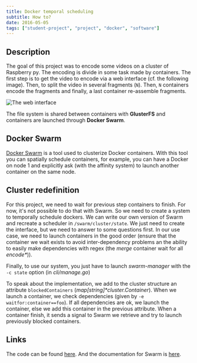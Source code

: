 ```yaml
---
title: Docker temporal scheduling
subtitle: How to?
date: 2016-05-05
tags: ["student-project", "project", "docker", "software"]
---
```


## Description

The goal of this project was to encode some videos on a cluster of Raspberry py. The encoding is divide in some task made by containers. The first step is to get the video to encode via a web interface (cf. the following image). Then, to split the video in several fragments (`N`). Then, `N` containers encode the fragments and finally, a last container re-assemble fragments.

<!--more-->

![The web interface](/img/dev/docker-temporal-scheduling/fileuploader.png)

The file system is shared between containers with **GlusterFS** and containers are launched through **Docker Swarm**.

## Docker Swarm

[Docker Swarm](https://docs.docker.com/swarm/) is a tool used to clusterize Docker containers. With this tool you can spatially schedule containers, for example, you can have a Docker on node 1 and explicitly ask (with the affinity system) to launch another container on the same node.

## Cluster redefinition

For this project, we need to wait for previous step containers to finish. For now, it's not possible to do that with Swarm. So we need to create a system to temporally schedule dockers. We can write our own version of Swarm and recreate a scheduler in `/swarm/cluster/state`. We just need to create the interface, but we need to answer to some questions first. In our use case, we need to launch containers in the good order (ensure that the container we wait exists to avoid inter-dependency problems an the ability to easily make dependencies with regex (the *merge* container wait for all *encode\**)).

Finally, to use our system, you just have to launch *swarm-manager* with the `-c state` option (in *cli/manage.go*)

To speak about the implementation, we add to the cluster structure an attribute `blockedContainers` (*map[string]\*cluster.Container*). When we launch a container, we check dependencies (given by `-e waitfor:container==foo`). If all dependencies are ok, we launch the container, else we add this container in the previous attribute. When a container finish, it sends a signal to Swarm we retrieve and try to launch previously blocked containers.

## Links

The code can be found [here](https://github.com/AmarOk1412/swarm/). And the documentation for Swarm is [here](https://docs.docker.com/swarm/).
